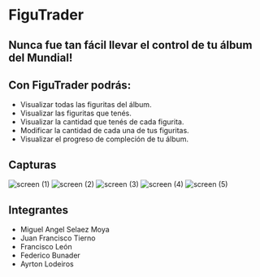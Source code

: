 # FiguTrader

## Nunca fue tan fácil llevar el control de tu álbum del Mundial!

## Con FiguTrader podrás:
- Visualizar todas las figuritas del álbum.
- Visualizar las figuritas que tenés.
- Visualizar la cantidad que tenés de cada figurita.
- Modificar la cantidad de cada una de tus figuritas.
- Visualizar el progreso de compleción de tu álbum.

## Capturas
![screen (1)](https://user-images.githubusercontent.com/37802800/204160355-e89b2887-7ed6-4edd-a926-b98db24e0fca.png) ![screen (2)](https://user-images.githubusercontent.com/37802800/204160403-04843a98-080b-47fa-bf45-fe1d3051392f.png) ![screen (3)](https://user-images.githubusercontent.com/37802800/204160407-2d3bd60e-3ae0-4a86-bd44-2fb0305fb093.png) ![screen (4)](https://user-images.githubusercontent.com/37802800/204160409-bc1bbe95-d00e-47fe-b574-aa2f2d1dedc3.png) ![screen (5)](https://user-images.githubusercontent.com/37802800/204160415-1f5f4661-821a-47a6-b181-23159a00d01a.png)

## Integrantes
- Miguel Angel Selaez Moya
- Juan Francisco Tierno
- Francisco León
- Federico Bunader
- Ayrton Lodeiros
